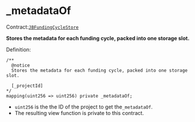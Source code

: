 # \_metadataOf

Contract:[`JBFundingCycleStore`](../)​‌

**Stores the metadata for each funding cycle, packed into one storage slot.**

Definition:

```solidity
/** 
  @notice
  Stores the metadata for each funding cycle, packed into one storage slot.
  
  [_projectId]
*/
mapping(uint256 => uint256) private _metadataOf;
```

* `uint256` is the the ID of the project to get the`_metadataOf`.
* The resulting view function is private to this contract.
